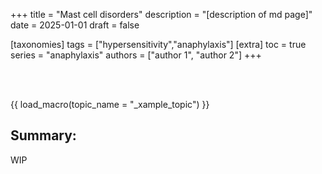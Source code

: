 +++
title = "Mast cell disorders"
description = "[description of md page]"
date = 2025-01-01
draft = false

[taxonomies]
tags = ["hypersensitivity","anaphylaxis"]
[extra]
toc = true
series = "anaphylaxis"
authors = ["author 1", "author 2"]
+++

</br>
</br>

{{ load_macro(topic_name = "_xample_topic") }}

## Summary:

WIP
